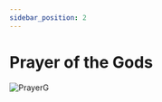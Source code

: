 ```yaml
---
sidebar_position: 2
---
```


# Prayer of the Gods

![PrayerG](https://vwiki.valorserver.com/api/item/picture/prayer%20of%20the%20gods)
